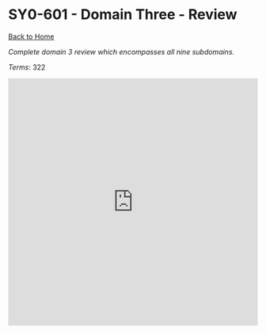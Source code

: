 # SY0-601 - Domain Three - Review

[Back to Home](/../../../index.html)

_Complete domain 3 review which encompasses all nine subdomains._

_Terms_: 322

<iframe src="https://quizlet.com/852060706/test/embed?i=35mna1&x=1jj1" height="500" width="100%" style="border:0"></iframe>